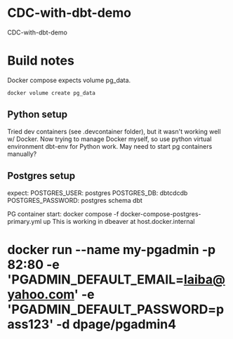 # CDC-with-dbt-demo
CDC-with-dbt-demo


# Build notes
Docker compose expects volume pg_data.

```
docker volume create pg_data
```

## Python setup
Tried dev containers (see .devcontainer folder), but it wasn't working well w/ Docker.  Now trying to manage Docker myself,
so use python virtual environment dbt-env for Python work.  May need to start pg containers manually?

## Postgres setup
expect:
      POSTGRES_USER: postgres
      POSTGRES_DB: dbtcdcdb
      POSTGRES_PASSWORD: postgres
      schema dbt

PG container start:
docker compose -f docker-compose-postgres-primary.yml up
This is working in dbeaver at host.docker.internal

# docker run --name my-pgadmin -p 82:80 -e 'PGADMIN_DEFAULT_EMAIL=laiba@yahoo.com' -e 'PGADMIN_DEFAULT_PASSWORD=pass123' -d dpage/pgadmin4